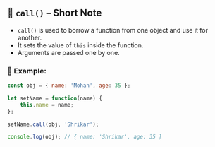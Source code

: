 ## 🔹 `call()` – Short Note

- `call()` is used to borrow a function from one object and use it for another.
- It sets the value of `this` inside the function.
- Arguments are passed one by one.

### 🧪 Example:
```js
const obj = { name: 'Mohan', age: 35 };

let setName = function(name) {
    this.name = name;
};

setName.call(obj, 'Shrikar');

console.log(obj); // { name: 'Shrikar', age: 35 }

